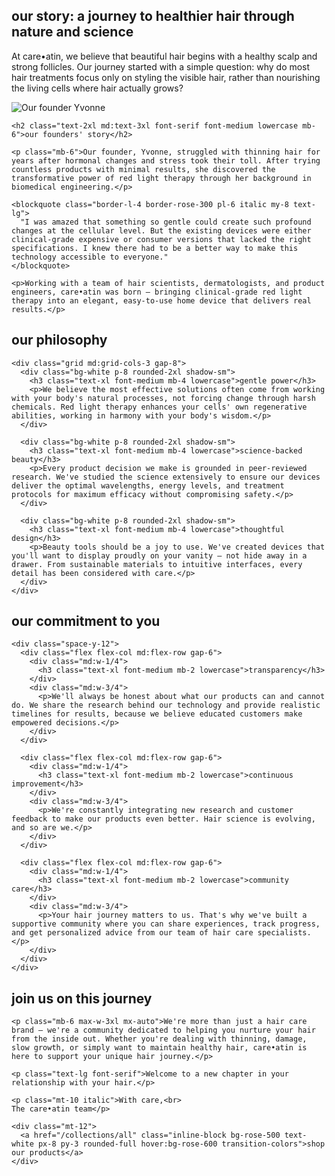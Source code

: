 <div class="our-story-page max-w-4xl mx-auto px-4">
  <section class="text-center py-16 md:py-24">
    <h1 class="text-3xl md:text-5xl font-serif font-medium lowercase mb-8">our story: a journey to healthier hair through nature and science</h1>
    <p class="text-lg md:text-xl max-w-3xl mx-auto">At care•atin, we believe that beautiful hair begins with a healthy scalp and strong follicles. Our journey started with a simple question: why do most hair treatments focus only on styling the visible hair, rather than nourishing the living cells where hair actually grows?</p>
  </section>
  
  <section class="mb-20">
    <div class="bg-rose-50 rounded-3xl overflow-hidden mb-8">
      <img src="https://cdn.shopify.com/s/files/1/0123/4567/8901/files/founder-image.jpg" alt="Our founder Yvonne" class="w-full h-auto" loading="lazy">
    </div>
    
    <h2 class="text-2xl md:text-3xl font-serif font-medium lowercase mb-6">our founders' story</h2>
    
    <p class="mb-6">Our founder, Yvonne, struggled with thinning hair for years after hormonal changes and stress took their toll. After trying countless products with minimal results, she discovered the transformative power of red light therapy through her background in biomedical engineering.</p>
    
    <blockquote class="border-l-4 border-rose-300 pl-6 italic my-8 text-lg">
      "I was amazed that something so gentle could create such profound changes at the cellular level. But the existing devices were either clinical-grade expensive or consumer versions that lacked the right specifications. I knew there had to be a better way to make this technology accessible to everyone."
    </blockquote>
    
    <p>Working with a team of hair scientists, dermatologists, and product engineers, care•atin was born – bringing clinical-grade red light therapy into an elegant, easy-to-use home device that delivers real results.</p>
  </section>
  
  <section class="mb-20">
    <h2 class="text-2xl md:text-3xl font-serif font-medium lowercase mb-10">our philosophy</h2>
    
    <div class="grid md:grid-cols-3 gap-8">
      <div class="bg-white p-8 rounded-2xl shadow-sm">
        <h3 class="text-xl font-medium mb-4 lowercase">gentle power</h3>
        <p>We believe the most effective solutions often come from working with your body's natural processes, not forcing change through harsh chemicals. Red light therapy enhances your cells' own regenerative abilities, working in harmony with your body's wisdom.</p>
      </div>
      
      <div class="bg-white p-8 rounded-2xl shadow-sm">
        <h3 class="text-xl font-medium mb-4 lowercase">science-backed beauty</h3>
        <p>Every product decision we make is grounded in peer-reviewed research. We've studied the science extensively to ensure our devices deliver the optimal wavelengths, energy levels, and treatment protocols for maximum efficacy without compromising safety.</p>
      </div>
      
      <div class="bg-white p-8 rounded-2xl shadow-sm">
        <h3 class="text-xl font-medium mb-4 lowercase">thoughtful design</h3>
        <p>Beauty tools should be a joy to use. We've created devices that you'll want to display proudly on your vanity – not hide away in a drawer. From sustainable materials to intuitive interfaces, every detail has been considered with care.</p>
      </div>
    </div>
  </section>
  
  <section class="mb-20">
    <h2 class="text-2xl md:text-3xl font-serif font-medium lowercase mb-10">our commitment to you</h2>
    
    <div class="space-y-12">
      <div class="flex flex-col md:flex-row gap-6">
        <div class="md:w-1/4">
          <h3 class="text-xl font-medium mb-2 lowercase">transparency</h3>
        </div>
        <div class="md:w-3/4">
          <p>We'll always be honest about what our products can and cannot do. We share the research behind our technology and provide realistic timelines for results, because we believe educated customers make empowered decisions.</p>
        </div>
      </div>
      
      <div class="flex flex-col md:flex-row gap-6">
        <div class="md:w-1/4">
          <h3 class="text-xl font-medium mb-2 lowercase">continuous improvement</h3>
        </div>
        <div class="md:w-3/4">
          <p>We're constantly integrating new research and customer feedback to make our products even better. Hair science is evolving, and so are we.</p>
        </div>
      </div>
      
      <div class="flex flex-col md:flex-row gap-6">
        <div class="md:w-1/4">
          <h3 class="text-xl font-medium mb-2 lowercase">community care</h3>
        </div>
        <div class="md:w-3/4">
          <p>Your hair journey matters to us. That's why we've built a supportive community where you can share experiences, track progress, and get personalized advice from our team of hair care specialists.</p>
        </div>
      </div>
    </div>
  </section>
  
  <section class="mb-20 text-center bg-rose-50 rounded-3xl p-10 md:p-16">
    <h2 class="text-2xl md:text-3xl font-serif font-medium lowercase mb-6">join us on this journey</h2>
    
    <p class="mb-6 max-w-3xl mx-auto">We're more than just a hair care brand – we're a community dedicated to helping you nurture your hair from the inside out. Whether you're dealing with thinning, damage, slow growth, or simply want to maintain healthy hair, care•atin is here to support your unique hair journey.</p>
    
    <p class="text-lg font-serif">Welcome to a new chapter in your relationship with your hair.</p>
    
    <p class="mt-10 italic">With care,<br>
    The care•atin team</p>
    
    <div class="mt-12">
      <a href="/collections/all" class="inline-block bg-rose-500 text-white px-8 py-3 rounded-full hover:bg-rose-600 transition-colors">shop our products</a>
    </div>
  </section>
</div>

<!-- Note: You'll need to replace the placeholder image URL with your actual image URL after uploading to Shopify -->
<!-- The classes used here are Tailwind CSS classes which should generally work with Shopify Dawn theme or if you have Tailwind installed -->
<!-- If your theme doesn't support these classes, you may need to adapt the styling --> 